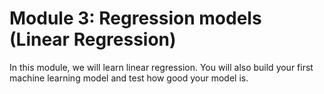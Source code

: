 # Module 3: Regression models (Linear Regression) 

In this module, we will learn linear regression. You will also build your first machine learning model and test how good your model is.
